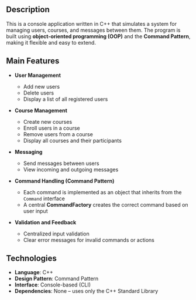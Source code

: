 ## Description

This is a console application written in C++ that simulates a system for managing users, courses, and messages between them. The program is built using **object-oriented programming (OOP)** and the **Command Pattern**, making it flexible and easy to extend.

## Main Features

- **User Management**
  - Add new users  
  - Delete users  
  - Display a list of all registered users  

- **Course Management**
  - Create new courses  
  - Enroll users in a course  
  - Remove users from a course  
  - Display all courses and their participants  

- **Messaging**
  - Send messages between users  
  - View incoming and outgoing messages  

- **Command Handling (Command Pattern)**
  - Each command is implemented as an object that inherits from the `Command` interface  
  - A central **CommandFactory** creates the correct command based on user input  

- **Validation and Feedback**
  - Centralized input validation  
  - Clear error messages for invalid commands or actions  

## Technologies

- **Language**: C++  
- **Design Pattern**: Command Pattern  
- **Interface**: Console-based (CLI)  
- **Dependencies**: None – uses only the C++ Standard Library  
